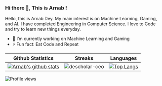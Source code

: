 
### Hi there 👋, This is Arnab !

Hello, this is Arnab Dey. My main interest is on Machine Learning, Gaming, and AI. I have completed Engineering in Computer Science. I love to Code and try to learn new things everyday.

- 🔭 I’m currently working on Machine Learning and Gaming
- ⚡ Fun fact: Eat Code and Repeat

|Github Statistics|Streaks|Languages|
|-|-|-|
|[![Arnab's github stats](https://github-readme-stats.vercel.app/api?username=arnab132&show_icons=true&theme=dark&hide_title=true)](https://github.com/arnab132)|![descholar-ceo](https://github-readme-streak-stats.herokuapp.com/?user=arnab132&theme=dark)|[![Top Langs](https://github-readme-stats.vercel.app/api/top-langs/?username=arnab132&show_icons=true&theme=dark&layout=compact&hide_title=true)](https://github.com/arnab132)

![Profile views](https://gpvc.arturio.dev/arnab132)
